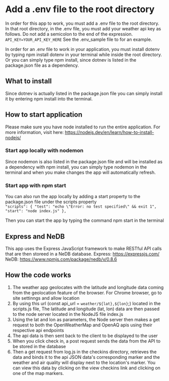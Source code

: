 # Add a .env file to the root directory
In order for this app to work, you must add a .env file to the root directory. In that root directory, in the .env file, you must add your weather api key as follows. Do not add a semicolon to the end of the expression.
`API_KEY=YOUR_API_KEY_HERE`
See the .env_sample file to for an example.

In order for an .env file to work in your application, you must install dotenv by typing npm install dotenv in your terminal while inside the root directory. Or you can simply type npm install, since dotnev is listed in the package.json file as a dependency. 

## What to install

Since dotnev is actually listed in the package.json file you can simply install it by entering npm install into the terminal.

## How to start application
Please make sure you have node installed to run the entire application. For more information, visit here: https://nodejs.dev/en/learn/how-to-install-nodejs/ 


### Start app locally with nodemon 

Since nodemon is also listed in the package.json file and will be installed as a dependency with npm install, you can simply type nodemon in the terminal and when you make changes the app will automatically refresh.

### Start app with npm start
You can also run the app locally by adding a start property to the package.json file under the scripts property  
`"scripts": {
    "test": "echo \"Error: no test specified\" && exit 1",
    "start": "node index.js"
  },`

Then you can start the app by typing the command npm start in the terminal

## Express and NeDB 
This app uses the Express JavaScript framework to make RESTful API calls that are then storeed in a NeDB database.
Express: https://expressjs.com/
NeDB: https://www.npmjs.com/package/nedb/v/0.8.6

## How the code works
1. The weather app geolocates with the latitude and longitude data coming from the geolocation feature of the browser. For Chrome browser, go to site settinngs and allow location
2. By using this url (const api_url = `weather/${lat},${lon}`;) located in the scripts.js file, The latitude and longitude (lat, lon) data are then passed to the node server located in the NodeJS file index.js 
3. Using the lat and lon as parameters, the Node server then makes a get request to both the OpenWeatherMap and OpenAQ apis using their respective api endpoints
4. The api data is then sent back to the client to be displayed to the user
5. When you click check in, a post request sends the data from the API to be stored in the database
6. Then a get request from log.js in the checkins directory, retrieves the data and binds it to the api JSON data's corresponding marker and the weather and air quality will display next to the location's marker. You can view this data by clicking on the view checkins link and clicking on one of the map markers. 


